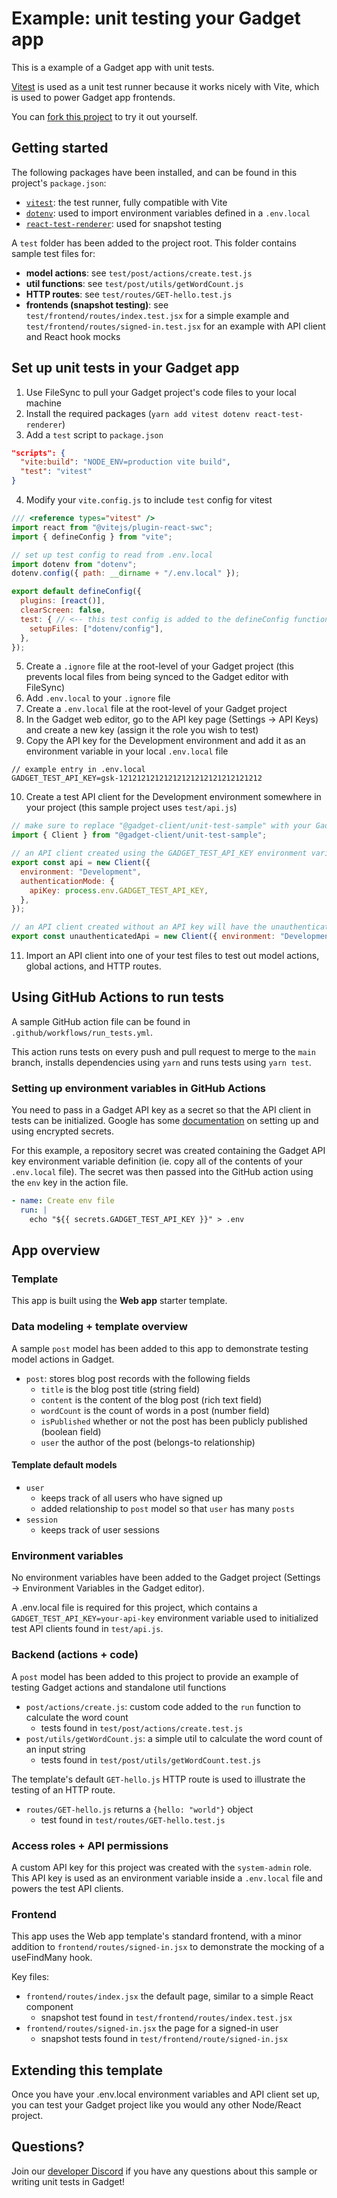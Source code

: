 # Example: unit testing your Gadget app

This is a example of a Gadget app with unit tests.

[Vitest](https://vitest.dev/) is used as a unit test runner because it works nicely with Vite, which is used to power Gadget app frontends.

You can [fork this project](https://app.gadget.dev/auth/fork?domain=unit-test-sample--development.gadget.app) to try it out yourself. 

## Getting started

The following packages have been installed, and can be found in this project's `package.json`:
- [`vitest`](https://vitest.dev/): the test runner, fully compatible with Vite
- [`dotenv`](https://github.com/motdotla/dotenv): used to import environment variables defined in a `.env.local`
- [`react-test-renderer`](https://www.npmjs.com/package/react-test-renderer): used for snapshot testing

A `test` folder has been added to the project root. This folder contains sample test files for:

- **model actions**: see `test/post/actions/create.test.js`
- **util functions**: see `test/post/utils/getWordCount.js`
- **HTTP routes**: see `test/routes/GET-hello.test.js`
- **frontends (snapshot testing)**: see `test/frontend/routes/index.test.jsx` for a simple example and `test/frontend/routes/signed-in.test.jsx` for an example with API client and React hook mocks

## Set up unit tests in your Gadget app

1. Use FileSync to pull your Gadget project's code files to your local machine
2. Install the required packages (`yarn add vitest dotenv react-test-renderer`)
3. Add a `test` script to `package.json`
```json
"scripts": {
  "vite:build": "NODE_ENV=production vite build",
  "test": "vitest"
}
```
4. Modify your `vite.config.js` to include `test` config for vitest
```js
/// <reference types="vitest" />
import react from "@vitejs/plugin-react-swc";
import { defineConfig } from "vite";

// set up test config to read from .env.local
import dotenv from "dotenv";
dotenv.config({ path: __dirname + "/.env.local" });

export default defineConfig({
  plugins: [react()],
  clearScreen: false,
  test: { // <-- this test config is added to the defineConfig function so env vars inside .env.local are available
    setupFiles: ["dotenv/config"],
  },
});
```
5. Create a `.ignore` file at the root-level of your Gadget project (this prevents local files from being synced to the Gadget editor with FileSync)
6. Add `.env.local` to your `.ignore` file
7. Create a `.env.local` file at the root-level of your Gadget project
8. In the Gadget web editor, go to the API key page (Settings -> API Keys) and create a new key (assign it the role you wish to test)
9. Copy the API key for the Development environment and add it as an environment variable in your local `.env.local` file
```
// example entry in .env.local
GADGET_TEST_API_KEY=gsk-12121212121212121212121212121212
```
10. Create a test API client for the Development environment somewhere in your project (this sample project uses `test/api.js`)
```js
// make sure to replace "@gadget-client/unit-test-sample" with your Gadget API client!
import { Client } from "@gadget-client/unit-test-sample";

// an API client created using the GADGET_TEST_API_KEY environment variable
export const api = new Client({
  environment: "Development",
  authenticationMode: {
    apiKey: process.env.GADGET_TEST_API_KEY,
  },
});

// an API client created without an API key will have the unauthenticated role
export const unauthenticatedApi = new Client({ environment: "Development" });
```
11. Import an API client into one of your test files to test out model actions, global actions, and HTTP routes.

## Using GitHub Actions to run tests

A sample GitHub action file can be found in `.github/workflows/run_tests.yml`.

This action runs tests on every push and pull request to merge to the `main` branch, installs dependencies using `yarn` and runs tests using `yarn test`.

### Setting up environment variables in GitHub Actions

You need to pass in a Gadget API key as a secret so that the API client in tests can be initialized. Google has some [documentation](https://docs.github.com/en/actions/security-guides/encrypted-secrets) on setting up and using encrypted secrets.

For this example, a repository secret was created containing the Gadget API key environment variable definition (ie. copy all of the contents of your `.env.local` file). The secret was then passed into the GitHub action using the `env` key in the action file.

```yml
- name: Create env file
  run: |
    echo "${{ secrets.GADGET_TEST_API_KEY }}" > .env
```

## App overview

### Template

This app is built using the **Web app** starter template.

### Data modeling + template overview

A sample `post` model has been added to this app to demonstrate testing model actions in Gadget.

- `post`: stores blog post records with the following fields
  - `title` is the blog post title (string field)
  - `content` is the content of the blog post (rich text field)
  - `wordCount` is the count of words in a post (number field)
  - `isPublished` whether or not the post has been publicly published (boolean field)
  - `user` the author of the post (belongs-to relationship)

#### Template default models

- `user`
   - keeps track of all users who have signed up
   - added relationship to `post` model so that `user` has many `posts`
- `session`
  - keeps track of user sessions

### Environment variables

No environment variables have been added to the Gadget project (Settings -> Environment Variables in the Gadget editor).

A .env.local file is required for this project, which contains a `GADGET_TEST_API_KEY=your-api-key` environment variable used to initialized test API clients found in `test/api.js`.

### Backend (actions + code)

A `post` model has been added to this project to provide an example of testing Gadget actions and standalone util functions
  - `post/actions/create.js`: custom code added to the `run` function to calculate the word count
    - tests found in `test/post/actions/create.test.js`
  - `post/utils/getWordCount.js`: a simple util to calculate the word count of an input string
    - tests found in `test/post/utils/getWordCount.test.js`

The template's default `GET-hello.js` HTTP route is used to illustrate the testing of an HTTP route.
  - `routes/GET-hello.js` returns a `{hello: "world"}` object
    - test found in `test/routes/GET-hello.test.js`

### Access roles + API permissions

A custom API key for this project was created with the `system-admin` role. This API key is used as an environment variable inside a `.env.local` file and powers the test API clients.

### Frontend

This app uses the Web app template's standard frontend, with a minor addition to `frontend/routes/signed-in.jsx` to demonstrate the mocking of a useFindMany hook.

Key files:
- `frontend/routes/index.jsx` the default page, similar to a simple React component
  - snapshot test found in `test/frontend/routes/index.test.jsx`
- `frontend/routes/signed-in.jsx` the page for a signed-in user
  - snapshot tests found in `test/frontend/route/signed-in.jsx`

## Extending this template

Once you have your .env.local environment variables and API client set up, you can test your Gadget project like you would any other Node/React project.

## Questions?

Join our [developer Discord](https://ggt.link/discord) if you have any questions about this sample or writing unit tests in Gadget!